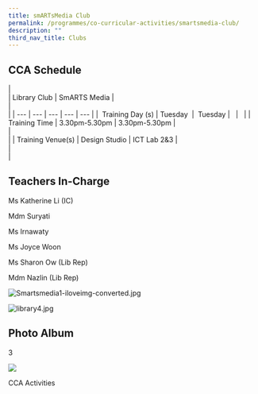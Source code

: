 ```yaml
---
title: smARTsMedia Club
permalink: /programmes/co-curricular-activities/smartsmedia-club/
description: ""
third_nav_title: Clubs
---
```

CCA Schedule
------------

|   
 | Library Club | SmARTS Media |   
 |   
 |
| --- | --- | --- | --- | --- |
|  Training Day (s) | Tuesday  |  Tuesday |   |   |
| Training Time | 3.30pm-5.30pm | 3.30pm-5.30pm |   
 |   
 |
| Training Venue(s) | Design Studio | ICT Lab 2&3 |   
 |   
 |

  
  
  
  
  
  

Teachers In-Charge
------------------

Ms Katherine Li (IC)

Mdm Suryati 

Ms Irnawaty

Ms Joyce Woon

Ms Sharon Ow (Lib Rep)

Mdm Nazlin (Lib Rep)

  

![Smartsmedia1-iloveimg-converted.jpg](https://stmargaretssec.moe.edu.sg/qql/slot/u168/Programmes/CCAs/Smartsmedia1-iloveimg-converted.jpg)  
  
![library4.jpg](https://stmargaretssec.moe.edu.sg/qql/slot/u168/Programmes/CCAs/library4.jpg)  
  

Photo Album
-----------

  
  

3

![](https://stmargaretssec.moe.edu.sg/qql/slot/catalog/pc33/.tn.5044310b3_32836.bmp.jpg)

CCA Activities